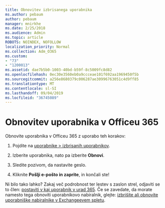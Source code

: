 ```yaml
---
title: Obnovitev izbrisanega uporabnika
ms.author: pebaum
author: pebaum
manager: mnirkhe
ms.date: 2/25/2018
ms.audience: Admin
ms.topic: article
ROBOTS: NOINDEX, NOFOLLOW
localization_priority: Normal
ms.collection: Adm_O365
ms.custom:
- "73"
- "1200013"
ms.assetid: dae7b5b0-1003-40bd-b59f-8c5009fc8d82
ms.openlocfilehash: 0ec30e3560eb0a9ccceae101f692aa1969450f5b
ms.sourcegitcommit: a256e8680379c006287ae30996763051c4d9ff85
ms.translationtype: MT
ms.contentlocale: sl-SI
ms.lasthandoff: 09/04/2019
ms.locfileid: "36745089"
---
```

# <a name="restore-a-user-in-office-365"></a>Obnovitev uporabnika v Officeu 365

Obnovite uporabnika v Officeu 365 z uporabo teh korakov:
  
1. Pojdite na [uporabnike \> izbrisanih uporabnikov](https://admin.microsoft.com/adminportal/home#/deletedusers).

2. Izberite uporabnika, nato pa izberite **Obnovi**.

3. Sledite pozivom, da nastavite geslo.

4. Kliknite **Pošlji e-pošto in zaprite**, in končali ste!

Ni bilo tako lahko? Zakaj več podrobnost ter lestev s zaslon strel, odjaviti se to člen: [postaviti v kaj uporabnik v urad 365](https://docs.microsoft.com/office365/admin/add-users/restore-user). Če se zavedate, da morate namesto tega obnoviti uporabnikovo nabiralnik, glejte: [izbrišite ali obnovite uporabniške nabiralnike v Exchangeevem spletu](https://docs.microsoft.com/exchange/recipients-in-exchange-online/delete-or-restore-mailboxes).